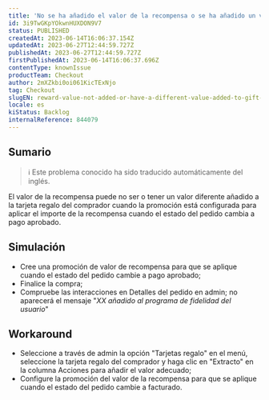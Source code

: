 ```yaml
---
title: 'No se ha añadido el valor de la recompensa o se ha añadido un valor diferente a la tarjeta regalo'
id: 3i9TwGKpYOkwnHUXDON9V7
status: PUBLISHED
createdAt: 2023-06-14T16:06:37.154Z
updatedAt: 2023-06-27T12:44:59.727Z
publishedAt: 2023-06-27T12:44:59.727Z
firstPublishedAt: 2023-06-14T16:06:37.696Z
contentType: knownIssue
productTeam: Checkout
author: 2mXZkbi0oi061KicTExNjo
tag: Checkout
slugEN: reward-value-not-added-or-have-a-different-value-added-to-gift-card
locale: es
kiStatus: Backlog
internalReference: 844079
---
```


## Sumario

>ℹ️ Este problema conocido ha sido traducido automáticamente del inglés.


El valor de la recompensa puede no ser o tener un valor diferente añadido a la tarjeta regalo del comprador cuando la promoción está configurada para aplicar el importe de la recompensa cuando el estado del pedido cambia a pago aprobado.


##

## Simulación



- Cree una promoción de valor de recompensa para que se aplique cuando el estado del pedido cambie a pago aprobado;
- Finalice la compra;
- Compruebe las interacciones en Detalles del pedido en admin; no aparecerá el mensaje "_XX añadido al programa de fidelidad del usuario_"



## Workaround



- Seleccione a través de admin la opción "Tarjetas regalo" en el menú, seleccione la tarjeta regalo del comprador y haga clic en "Extracto" en la columna Acciones para añadir el valor adecuado;
- Configure la promoción del valor de la recompensa para que se aplique cuando el estado del pedido cambie a facturado.



